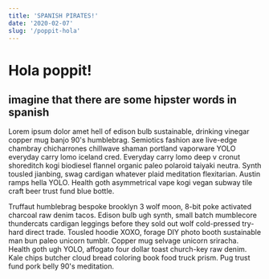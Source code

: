 ```yaml
---
title: 'SPANISH PIRATES!'
date: '2020-02-07'
slug: '/poppit-hola'
---
```


# Hola poppit!

## imagine that there are some hipster words in spanish

Lorem ipsum dolor amet hell of edison bulb sustainable, drinking vinegar copper mug banjo 90's humblebrag. Semiotics fashion axe live-edge chambray chicharrones chillwave shaman portland vaporware YOLO everyday carry lomo iceland cred. Everyday carry lomo deep v cronut shoreditch kogi biodiesel flannel organic paleo polaroid taiyaki neutra. Synth tousled jianbing, swag cardigan whatever plaid meditation flexitarian. Austin ramps hella YOLO. Health goth asymmetrical vape kogi vegan subway tile craft beer trust fund blue bottle.

Truffaut humblebrag bespoke brooklyn 3 wolf moon, 8-bit poke activated charcoal raw denim tacos. Edison bulb ugh synth, small batch mumblecore thundercats cardigan leggings before they sold out wolf cold-pressed try-hard direct trade. Tousled hoodie XOXO, forage DIY photo booth sustainable man bun paleo unicorn tumblr. Copper mug selvage unicorn sriracha. Health goth ugh YOLO, affogato four dollar toast church-key raw denim. Kale chips butcher cloud bread coloring book food truck prism. Pug trust fund pork belly 90's meditation.
